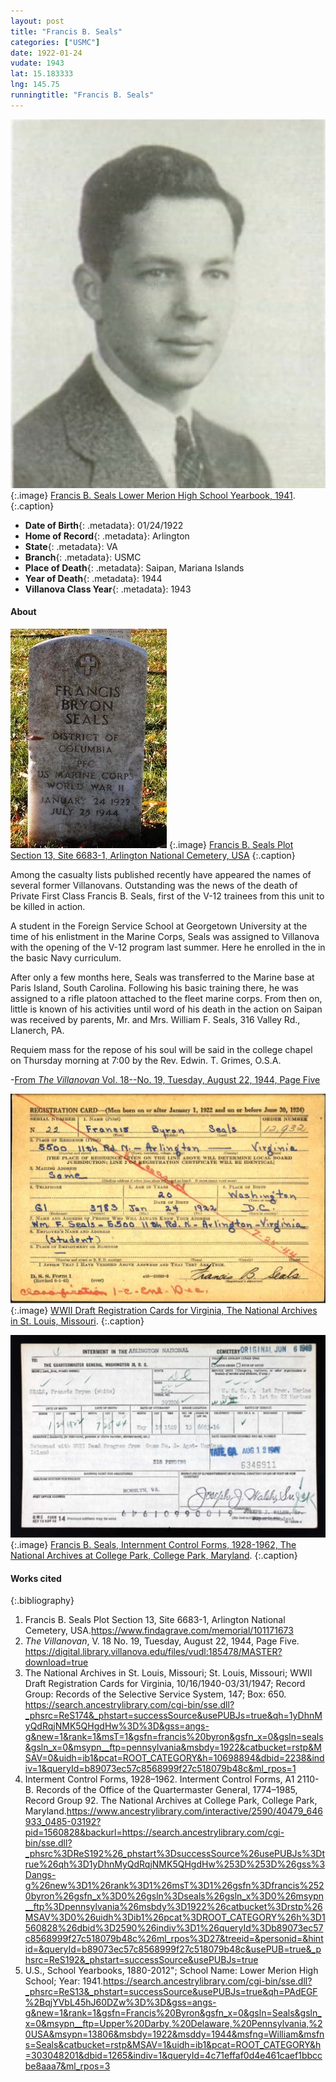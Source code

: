 ```yaml
---
layout: post
title: "Francis B. Seals"
categories: ["USMC"]
date: 1922-01-24
vudate: 1943
lat: 15.183333
lng: 145.75
runningtitle: "Francis B. Seals"
---
```


![Francis B. Seals](images/FrancisSealsLowerMerionHighSchoolphoto.png)
   {:.image}
[Francis B. Seals Lower Merion High School Yearbook, 1941](https://search.ancestrylibrary.com/cgi-bin/sse.dll?_phsrc=ReS13&_phstart=successSource&usePUBJs=true&qh=PAdEGF%2BqjYVbL45hJ60DZw%3D%3D&gss=angs-g&new=1&rank=1&gsfn=Francis%20Byron&gsfn_x=0&gsln=Seals&gsln_x=0&msypn__ftp=Upper%20Darby,%20Delaware,%20Pennsylvania,%20USA&msypn=13806&msbdy=1922&msddy=1944&msfng=William&msfns=Seals&catbucket=rstp&MSAV=1&uidh=ib1&pcat=ROOT_CATEGORY&h=303048201&dbid=1265&indiv=1&queryId=4c71effaf0d4e461caef1bbccbe8aaa7&ml_rpos=3).
  {:.caption}

* **Date of Birth**{: .metadata}: 01/24/1922
* **Home of Record**{: .metadata}: Arlington
* **State**{: .metadata}: VA
* **Branch**{: .metadata}: USMC
* **Place of Death**{: .metadata}: Saipan, Mariana Islands
* **Year of Death**{: .metadata}: 1944
* **Villanova Class Year**{: .metadata}: 1943

#### About

![Francis B. Seals Plot Section 13, Site 6683-1, Arlington National Cemetery, USA](images/FrancisSealsGrave.jpg)
   {:.image}
[Francis B. Seals Plot Section 13, Site 6683-1, Arlington National Cemetery, USA](https://www.findagrave.com/memorial/101171673)
   {:.caption}

  Among the casualty lists published recently have appeared the names of several former Villanovans. Outstanding was the news of the death of Private First Class Francis B. Seals, first of the V-12 trainees from this unit to be killed in action.

  A student in the Foreign Service School at Georgetown University at the time of his enlistment in the Marine Corps, Seals was assigned to Villanova with the opening of the V-12 program last summer. Here he enrolled in the in the basic Navy curriculum.

  After only a few months here, Seals was transferred to the Marine base at Paris Island, South Carolina. Following his basic training there, he was assigned to a rifle platoon attached to the fleet marine corps. From then on, little is known of his activities until word of his death in the action on Saipan was received by parents, Mr. and Mrs. William F. Seals, 316 Valley Rd., Llanerch, PA.

  Requiem mass for the repose of his soul will be said in the college chapel on Thursday morning at 7:00 by the Rev. Edwin. T. Grimes, O.S.A.

-[From _The Villanovan_ Vol. 18--No. 19, Tuesday, August 22, 1944, Page Five](https://digital.library.villanova.edu/files/vudl:185478/MASTER?download=true)

![WWII Draft Registration Cards for Virginia, The National Archives in St. Louis, Missouri](images/FrancisSealsDraftRegistrationCard.jpg)
   {:.image}
[WWII Draft Registration Cards for Virginia, The National Archives in St. Louis, Missouri](https://search.ancestrylibrary.com/cgi-bin/sse.dll?_phsrc=ReS174&_phstart=successSource&usePUBJs=true&qh=1yDhnMyQdRqjNMK5QHgdHw%3D%3D&gss=angs-g&new=1&rank=1&msT=1&gsfn=francis%20byron&gsfn_x=0&gsln=seals&gsln_x=0&msypn__ftp=pennsylvania&msbdy=1922&catbucket=rstp&MSAV=0&uidh=ib1&pcat=ROOT_CATEGORY&h=10698894&dbid=2238&indiv=1&queryId=b89073ec57c8568999f27c518079b48c&ml_rpos=1).
   {:.caption}

![Francis B. Seals, Internment Control Forms, 1928-1962, The National Archives at College Park, College Park, Maryland](images/FrancisSealsDraftInternmentControlForms.jpg)
   {:.image}
[Francis B. Seals, Internment Control Forms, 1928-1962, The National Archives at College Park, College Park, Maryland](https://www.ancestrylibrary.com/interactive/2590/40479_646933_0485-03192?pid=1560828&backurl=https://search.ancestrylibrary.com/cgi-bin/sse.dll?_phsrc%3DReS192%26_phstart%3DsuccessSource%26usePUBJs%3Dtrue%26qh%3D1yDhnMyQdRqjNMK5QHgdHw%253D%253D%26gss%3Dangs-g%26new%3D1%26rank%3D1%26msT%3D1%26gsfn%3Dfrancis%2520byron%26gsfn_x%3D0%26gsln%3Dseals%26gsln_x%3D0%26msypn__ftp%3Dpennsylvania%26msbdy%3D1922%26catbucket%3Drstp%26MSAV%3D0%26uidh%3Dib1%26pcat%3DROOT_CATEGORY%26h%3D1560828%26dbid%3D2590%26indiv%3D1%26queryId%3Db89073ec57c8568999f27c518079b48c%26ml_rpos%3D27&treeid=&personid=&hintid=&queryId=b89073ec57c8568999f27c518079b48c&usePUB=true&_phsrc=ReS192&_phstart=successSource&usePUBJs=true).
   {:.caption}

#### Works cited

{:.bibliography}

1. Francis B. Seals Plot Section 13, Site 6683-1, Arlington National Cemetery, USA.<https://www.findagrave.com/memorial/101171673>
2. _The Villanovan_, V. 18 No. 19, Tuesday, August 22, 1944, Page Five. <https://digital.library.villanova.edu/files/vudl:185478/MASTER?download=true>
3. The National Archives in St. Louis, Missouri; St. Louis, Missouri; WWII Draft Registration Cards for Virginia,
10/16/1940-03/31/1947; Record Group: Records of the Selective Service System, 147; Box: 650. <https://search.ancestrylibrary.com/cgi-bin/sse.dll?_phsrc=ReS174&_phstart=successSource&usePUBJs=true&qh=1yDhnMyQdRqjNMK5QHgdHw%3D%3D&gss=angs-g&new=1&rank=1&msT=1&gsfn=francis%20byron&gsfn_x=0&gsln=seals&gsln_x=0&msypn__ftp=pennsylvania&msbdy=1922&catbucket=rstp&MSAV=0&uidh=ib1&pcat=ROOT_CATEGORY&h=10698894&dbid=2238&indiv=1&queryId=b89073ec57c8568999f27c518079b48c&ml_rpos=1>
4. Interment Control Forms, 1928–1962. Interment Control Forms, A1 2110-B. Records of the Office of the
Quartermaster General, 1774–1985, Record Group 92. The National Archives at College Park, College Park, Maryland.<https://www.ancestrylibrary.com/interactive/2590/40479_646933_0485-03192?pid=1560828&backurl=https://search.ancestrylibrary.com/cgi-bin/sse.dll?_phsrc%3DReS192%26_phstart%3DsuccessSource%26usePUBJs%3Dtrue%26qh%3D1yDhnMyQdRqjNMK5QHgdHw%253D%253D%26gss%3Dangs-g%26new%3D1%26rank%3D1%26msT%3D1%26gsfn%3Dfrancis%2520byron%26gsfn_x%3D0%26gsln%3Dseals%26gsln_x%3D0%26msypn__ftp%3Dpennsylvania%26msbdy%3D1922%26catbucket%3Drstp%26MSAV%3D0%26uidh%3Dib1%26pcat%3DROOT_CATEGORY%26h%3D1560828%26dbid%3D2590%26indiv%3D1%26queryId%3Db89073ec57c8568999f27c518079b48c%26ml_rpos%3D27&treeid=&personid=&hintid=&queryId=b89073ec57c8568999f27c518079b48c&usePUB=true&_phsrc=ReS192&_phstart=successSource&usePUBJs=true>
5. U.S., School Yearbooks, 1880-2012"; School Name: Lower Merion High School; Year: 1941.<https://search.ancestrylibrary.com/cgi-bin/sse.dll?_phsrc=ReS13&_phstart=successSource&usePUBJs=true&qh=PAdEGF%2BqjYVbL45hJ60DZw%3D%3D&gss=angs-g&new=1&rank=1&gsfn=Francis%20Byron&gsfn_x=0&gsln=Seals&gsln_x=0&msypn__ftp=Upper%20Darby,%20Delaware,%20Pennsylvania,%20USA&msypn=13806&msbdy=1922&msddy=1944&msfng=William&msfns=Seals&catbucket=rstp&MSAV=1&uidh=ib1&pcat=ROOT_CATEGORY&h=303048201&dbid=1265&indiv=1&queryId=4c71effaf0d4e461caef1bbccbe8aaa7&ml_rpos=3>
